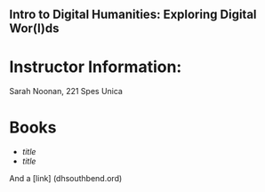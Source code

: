 ## Intro to Digital Humanities: Exploring Digital Wor(l)ds

# Instructor Information: 
Sarah Noonan, 221 Spes Unica

# Books
- *title*
- *title*

And a [link] (dhsouthbend.ord)
